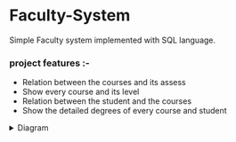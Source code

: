 # Faculty-System
Simple Faculty system implemented with SQL language. 
### project features :-
- Relation between the courses and its assess
- Show every course and its level 
- Relation between the student and the courses
- Show the detailed degrees of every course and student
<details>
 <summary>Diagram</summary>
 <img src="Faculty-Diagram.png" name="Diagram">
